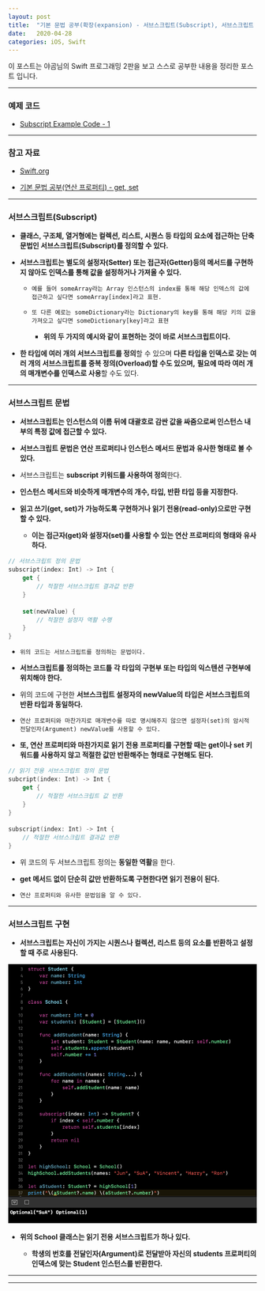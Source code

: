 ```yaml
---
layout: post
title:  "기본 문법 공부(확장(expansion) - 서브스크립트(Subscript), 서브스크립트 문법, 서브스크립트 구현)"
date:   2020-04-28
categories: iOS, Swift
---
```


이 포스트는 야곰님의 Swift 프로그래밍 2판을 보고 스스로 공부한 내용을 정리한 포스트 입니다.

- - -

### 예제 코드

- [Subscript Example Code - 1](https://github.com/VincentGeranium/Swift-Study/tree/master/2020-04-28-SubscriptExampleCode-1.playground)

- - -

### 참고 자료

- [Swift.org](https://docs.swift.org/swift-book/LanguageGuide/Subscripts.html)

- [기본 문법 공부(연산 프로퍼티) - get, set](https://vincentgeranium.github.io/ios,/swift/2020/03/13/basicSyntax.html)

- - -

### 서브스크립트(Subscript)

- **클래스, 구조체, 열거형에는 컬렉션, 리스트, 시퀀스 등 타입의 요소에 접근하는 단축 문법인 서브스크립트(Subscript)를 정의할 수 있다.**

- **서브스크립트는 별도의 설정자(Setter) 또는 접근자(Getter)등의 메서드를 구현하지 않아도 인덱스를 통해 값을 설정하거나 가져올 수 있다.**

    - `예를 들어 someArray라는 Array 인스턴스의 index를 통해 해당 인덱스의 값에 접근하고 싶다면 someArray[index]라고 표현.`
    
    - `또 다른 예로는 someDictionary라는 Dictionary의 key를 통해 해당 키의 값을 가져오고 싶다면 someDictionary[key]라고 표현`
    
        - **위의 두 가지의 예시와 같이 표현하는 것이 바로 서브스크립트이다.**
    
- **한 타입에 여러 개의 서브스크립트를 정의**할 수 있으며 **다른 타입을 인덱스로 갖는 여러 개의 서브스크립트를 중복 정의(Overload)할 수도 있으며,** **필요에 따라 여러 개의 매개변수를 인덱스로 사용**할 수도 있다.

- - -

### 서브스크립트 문법

- **서브스크립트는 인스턴스의 이름 뒤에 대괄호로 감싼 값을 싸줌으로써 인스턴스 내부의 특정 값에 접근할 수 있다.**

- **서브스크립트 문법은 연산 프로퍼티나 인스턴스 메서드 문법과 유사한 형태로 볼 수 있다.**

- 서브스크립트는 **subscript 키워드를 사용하여 정의**한다.

- **인스턴스 메서드와 비슷하게 매개변수의 개수, 타입, 반환 타입 등을 지정한다.**

- **읽고 쓰기(get, set)가 가능하도록 구현하거나 읽기 전용(read-only)으로만 구현할 수 있다.**

    - **이는 접근자(get)와 설정자(set)를 사용할 수 있는 연산 프로퍼티의 형태와 유사하다.**
    
```swift
// 서브스크립트 정의 문법
subscript(index: Int) -> Int {
    get {
        // 적절한 서브스크립트 결과값 반환
    }
    
    set(newValue) {
        // 적절한 설정자 역활 수행
    }
}
```

- `위의 코드는 서브스크립트를 정의하는 문법이다.`

- **서브스크립트를 정의하는 코드틑 각 타입의 구현부 또는 타입의 익스텐션 구현부에 위치해야 한다.**

- 위의 코드에 구현한 **서브스크립트 설정자의 newValue의 타입은 서브스크립트의 반환 타입과 동일하다.**

- `연산 프로퍼티와 마찬가지로 매개변수를 따로 명시해주지 않으면 설정자(set)의 암시적 전달인자(Argument) newValue를 사용할 수 있다.`

- **또, 연산 프로퍼티와 마찬가지로 읽기 전용 프로퍼티를 구현할 때는 get이나 set 키워드를 사용하지 않고 적절한 값만 반환해주는 형태로 구현해도 된다.**

```swift
// 읽기 전용 서브스크립트 정의 문법
subcript(index: Int) -> Int {
    get {
        // 적절한 서브스크립트 값 반환
    }
}

subscript(index: Int) -> Int {
    // 적절한 서브스크립트 결과값 반환
}
```

- 위 코드의 두 서브스크립트 정의는 **동일한 역활**을 한다.

- **get 메서드 없이 단순히 값만 반환하도록 구현한다면 읽기 전용이 된다.**

- `연산 프로퍼티와 유사한 문법임을 알 수 있다.`

- - -

### 서브스크립트 구현

- **서브스크립트는 자신이 가지는 시퀀스나 컬렉션, 리스트 등의 요소를 반환하고 설정할 때 주로 사용된다.**

<img width="1058" alt="subscriptImage-1" src="https://github.com/VincentGeranium/VincentGeranium.github.io/blob/master/assets/img/subscriptImage-1.png?raw=true">

- **위의 School 클래스는 읽기 전용 서브스크립트가 하나 있다.**

    - **학생의 번호를 전달인자(Argument)로 전달받아 자신의 students 프로퍼티의 인덱스에 맞는 Student 인스턴스를 반환한다.**

- - -
- - -